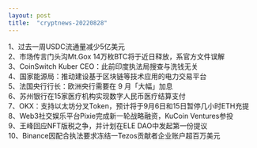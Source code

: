 ```yaml
---
layout: post
title:  "cryptnews-20220828"
---
```

1、过去一周USDC流通量减少5亿美元  
2、市场传言门头沟Mt.Gox 14万枚BTC将于近日释放，系官方文件误解  
3、CoinSwitch Kuber CEO：此前印度执法局搜查与洗钱无关  
4、国家能源局：推动建设基于区块链等技术应用的电力交易平台  
5、法国央行行长：欧洲央行需要在 9 月「大幅」加息  
6、苏州银行在15家医疗机构实现数字人民币医疗结算支付  
7、OKX：支持以太坊分叉Token，预计将于9月6日和15日暂停几小时ETH充提  
8、Web3社交娱乐平台Pixie完成新一轮战略融资，KuCoin Ventures参投  
9、王峰回应NFT版税之争，并计划在ELE DAO中发起第一份提议  
10、Binance因配合执法要求冻结一Tezos贡献者企业账户超百万美元  
